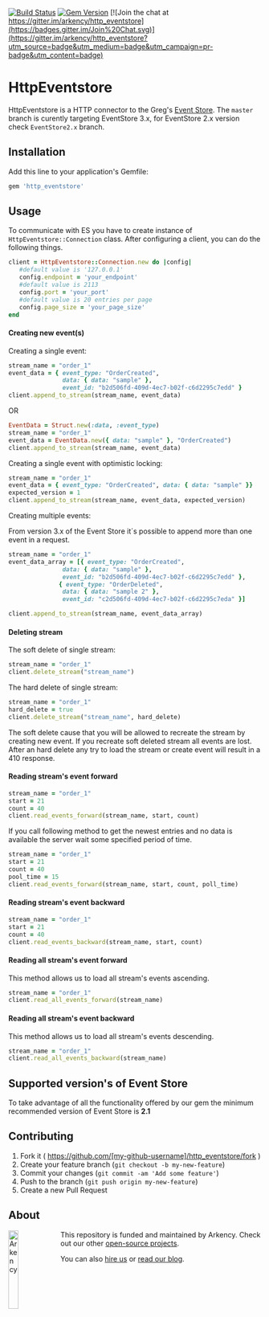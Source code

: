 [![Build Status](https://travis-ci.org/arkency/http_eventstore.svg?branch=master)](https://travis-ci.org/arkency/http_eventstore)
[![Gem Version](https://badge.fury.io/rb/http_eventstore.svg)](http://badge.fury.io/rb/http_eventstore)
[![Join the chat at https://gitter.im/arkency/http_eventstore](https://badges.gitter.im/Join%20Chat.svg)](https://gitter.im/arkency/http_eventstore?utm_source=badge&utm_medium=badge&utm_campaign=pr-badge&utm_content=badge)

# HttpEventstore

HttpEventstore is a HTTP connector to the Greg's [Event Store](https://geteventstore.com/).
The `master` branch is curently targeting EventStore 3.x, for EventStore 2.x version check `EventStore2.x` branch.

## Installation

Add this line to your application's Gemfile:

```ruby
gem 'http_eventstore'
```

## Usage

To communicate with ES you have to create instance of `HttpEventstore::Connection` class. After configuring a client, you can do the following things.

```ruby
client = HttpEventstore::Connection.new do |config|
   #default value is '127.0.0.1'
   config.endpoint = 'your_endpoint'
   #default value is 2113
   config.port = 'your_port'
   #default value is 20 entries per page
   config.page_size = 'your_page_size'
end
```

#### Creating new event(s)

Creating a single event:

```ruby
stream_name = "order_1"
event_data = { event_type: "OrderCreated",
               data: { data: "sample" },
               event_id: "b2d506fd-409d-4ec7-b02f-c6d2295c7edd" }
client.append_to_stream(stream_name, event_data)
```

OR

```ruby
EventData = Struct.new(:data, :event_type)
stream_name = "order_1"
event_data = EventData.new({ data: "sample" }, "OrderCreated")
client.append_to_stream(stream_name, event_data)
```

Creating a single event with optimistic locking:

```ruby
stream_name = "order_1"
event_data = { event_type: "OrderCreated", data: { data: "sample" }}
expected_version = 1
client.append_to_stream(stream_name, event_data, expected_version)
```

Creating multiple events:

From version 3.x of the Event Store it´s possible to append more than one event in a request.

```ruby
stream_name = "order_1"
event_data_array = [{ event_type: "OrderCreated",
               data: { data: "sample" },
               event_id: "b2d506fd-409d-4ec7-b02f-c6d2295c7edd" },
              { event_type: "OrderDeleted",
               data: { data: "sample 2" },
               event_id: "c2d506fd-409d-4ec7-b02f-c6d2295c7eda" }]

client.append_to_stream(stream_name, event_data_array)
```

#### Deleting stream

The soft delete of single stream:

```ruby
stream_name = "order_1"
client.delete_stream("stream_name")
```

The hard delete of single stream:

```ruby
stream_name = "order_1"
hard_delete = true
client.delete_stream("stream_name", hard_delete)
```

The soft delete cause that you will be allowed to recreate the stream by creating new event. If you recreate soft deleted stream all events are lost.
After an hard delete any try to load the stream or create event will result in a 410 response.

#### Reading stream's event forward

```ruby
stream_name = "order_1"
start = 21
count = 40
client.read_events_forward(stream_name, start, count)
```

If you call following method to get the newest entries and no data is available the server wait some specified period of time.

```ruby
stream_name = "order_1"
start = 21
count = 40
pool_time = 15
client.read_events_forward(stream_name, start, count, poll_time)
```

#### Reading stream's event backward

```ruby
stream_name = "order_1"
start = 21
count = 40
client.read_events_backward(stream_name, start, count)
```

#### Reading all stream's event forward

This method allows us to load all stream's events ascending.

```ruby
stream_name = "order_1"
client.read_all_events_forward(stream_name)
```

#### Reading all stream's event backward

This method allows us to load all stream's events descending.

```ruby
stream_name = "order_1"
client.read_all_events_backward(stream_name)
```

## Supported version's of Event Store

To take advantage of all the functionality offered by our gem the minimum recommended version of Event Store is **2.1**

## Contributing

1. Fork it ( https://github.com/[my-github-username]/http_eventstore/fork )
2. Create your feature branch (`git checkout -b my-new-feature`)
3. Commit your changes (`git commit -am 'Add some feature'`)
4. Push to the branch (`git push origin my-new-feature`)
5. Create a new Pull Request

## About

<img src="http://arkency.com/images/arkency.png" alt="Arkency" width="20%" align="left" />

This repository is funded and maintained by Arkency. Check out our other [open-source projects](https://github.com/arkency).

You can also [hire us](http://arkency.com) or [read our blog](http://blog.arkency.com).
